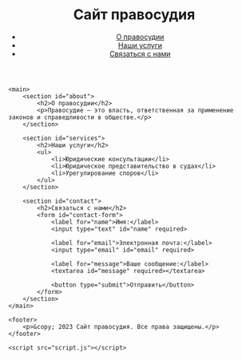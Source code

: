 <!DOCTYPE html>
<html lang="ru">
<head>
    <meta charset="UTF-8">
    <meta name="viewport" content="width=device-width, initial-scale=1.0">
    <title>Сайт правосудия</title>
    <link rel="stylesheet" href="styles.css">
</head>
<body>
    <header>
        <h1>Сайт правосудия</h1>
        <nav>
            <ul>
                <li><a href="#about">О правосудии</a></li>
                <li><a href="#services">Наши услуги</a></li>
                <li><a href="#contact">Связаться с нами</a></li>
            </ul>
        </nav>
    </header>

    <main>
        <section id="about">
            <h2>О правосудии</h2>
            <p>Правосудие — это власть, ответственная за применение законов и справедливости в обществе.</p>
        </section>

        <section id="services">
            <h2>Наши услуги</h2>
            <ul>
                <li>Юридические консультации</li>
                <li>Юридическое представительство в судах</li>
                <li>Урегулирование споров</li>
            </ul>
        </section>

        <section id="contact">
            <h2>Связаться с нами</h2>
            <form id="contact-form">
                <label for="name">Имя:</label>
                <input type="text" id="name" required>
                
                <label for="email">Электронная почта:</label>
                <input type="email" id="email" required>

                <label for="message">Ваше сообщение:</label>
                <textarea id="message" required></textarea>

                <button type="submit">Отправить</button>
            </form>
        </section>
    </main>

    <footer>
        <p>&copy; 2023 Сайт правосудия. Все права защищены.</p>
    </footer>

    <script src="script.js"></script>
</body>
</html>
